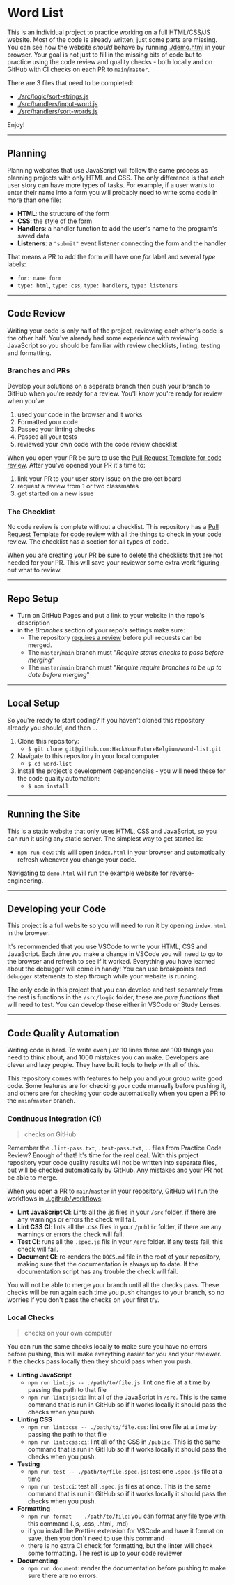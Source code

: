 # Word List

This is an individual project to practice working on a full HTML/CSS/JS website. Most of the code is already written, just some parts are missing. You can see how the website _should_ behave by running [./demo.html](./demo.html) in your browser. Your goal is not just to fill in the missing bits of code but to practice using the code review and quality checks - both locally and on GitHub with CI checks on each PR to `main`/`master`.

There are 3 files that need to be completed:

- [./src/logic/sort-strings.js](./src/logic/sort-strings.js)
- [./src/handlers/input-word.js](./src/handlers/input-word.js)
- [./src/handlers/sort-words.js](./src/handlers/sort-words.js)

Enjoy!

---

## Planning

Planning websites that use JavaScript will follow the same process as planning projects with only HTML and CSS. The only difference is that each user story can have more types of tasks. For example, if a user wants to enter their name into a form you will probably need to write some code in more than one file:

- **HTML**: the structure of the form
- **CSS**: the style of the form
- **Handlers**: a handler function to add the user's name to the program's saved data
- **Listeners**: a `"submit"` event listener connecting the form and the handler

That means a PR to add the form will have one _for_ label and several _type_ labels:

- `for: name form`
- `type: html`, `type: css`, `type: handlers`, `type: listeners`

---

## Code Review

Writing your code is only half of the project, reviewing each other's code is the other half. You've already had some experience with reviewing JavaScript so you should be familiar with review checklists, linting, testing and formatting.

### Branches and PRs

Develop your solutions on a separate branch then push your branch to GitHub when you're ready for a review. You'll know you're ready for review when you've:

1. used your code in the browser and it works
1. Formatted your code
1. Passed your linting checks
1. Passed all your tests
1. reviewed your own code with the code review checklist

When you open your PR be sure to use the [Pull Request Template for code review](./.github/PULL_REQUEST_TEMPLATE/code-review.md). After you've opened your PR it's time to:

1. link your PR to your user story issue on the project board
2. request a review from 1 or two classmates
3. get started on a new issue

### The Checklist

No code review is complete without a checklist. This repository has a [Pull Request Template for code review](./.github/PULL_REQUEST_TEMPLATE/code-review.md) with all the things to check in your code review. The checklist has a section for all types of code.

When you are creating your PR be sure to delete the checklists that are not needed for your PR. This will save your reviewer some extra work figuring out what to review.

---

## Repo Setup

- Turn on GitHub Pages and put a link to your website in the repo's description
- in the _Branches_ section of your repo's settings make sure:
  - The repository [requires a review](https://github.blog/2018-03-23-require-multiple-reviewers/) before pull requests can be merged.
  - The `master`/`main` branch must "_Require status checks to pass before merging_"
  - The `master`/`main` branch must "_Require require branches to be up to date before merging_"

---

## Local Setup

So you're ready to start coding? If you haven't cloned this repository already you should, and then ...

1. Clone this repository:
   - `$ git clone git@github.com:HackYourFutureBelgium/word-list.git`
2. Navigate to this repository in your local computer
   - `$ cd word-list`
3. Install the project's development dependencies - you will need these for the code quality automation:
   - `$ npm install`

---

## Running the Site

This is a static website that only uses HTML, CSS and JavaScript, so you can run it using any static server.  The simplest way to get started is:

- `npm run dev`: this will open `index.html` in your browser and automatically refresh whenever you change your code.

Navigating to `demo.html` will run the example website for reverse-engineering.

---

## Developing your Code

This project is a full website so you will need to run it by opening `index.html` in the browser.

It's recommended that you use VSCode to write your HTML, CSS and JavaScript. Each time you make a change in VSCode you will need to go to the browser and refresh to see if it worked. Everything you have learned about the debugger will come in handy! You can use breakpoints and `debugger` statements to step through while your website is running.

The only code in this project that you can develop and test separately from the rest is functions in the `/src/logic` folder, these are _pure functions_ that will need to test. You can develop these either in VSCode or Study Lenses.

---

## Code Quality Automation

Writing code is hard. To write even just 10 lines there are 100 things you need to think about, and 1000 mistakes you can make. Developers are clever and lazy people. They have built tools to help with all of this.

This repository comes with features to help you and your group write good code. Some features are for checking your code manually before pushing it, and others are for checking your code automatically when you open a PR to the `main`/`master` branch.

### Continuous Integration (CI)

> checks on GitHub

Remember the `.lint-pass.txt`, `.test-pass.txt`, ... files from Practice Code Review? Enough of that! It's time for the real deal. With this project repository your code quality results will not be written into separate files, but will be checked automatically by GitHub. Any mistakes and your PR not be able to merge.

When you open a PR to `main`/`master` in your repository, GitHub will run the workflows in [./.github/workflows](./.github/worflows):

- **Lint JavaScript CI**: Lints all the .js files in your `/src` folder, if there are any warnings or errors the check will fail.
- **Lint CSS CI**: lints all the .css files in your `/public` folder, if there are any warnings or errors the check will fail.
- **Test CI**: runs all the `.spec.js` fils in your `/src` folder. If any tests fail, this check will fail.
- **Document CI**: re-renders the `DOCS.md` file in the root of your repository, making sure that the documentation is always up to date. If the documentation script has any trouble the check will fail.

You will not be able to merge your branch until all the checks pass. These checks will be run again each time you push changes to your branch, so no worries if you don't pass the checks on your first try.

### Local Checks

> checks on your own computer

You can run the same checks locally to make sure you have no errors before pushing, this will make everything easier for you and your reviewer. If the checks pass locally then they should pass when you push.

- **Linting JavaScript**
  - `npm run lint:js -- ./path/to/file.js`: lint one file at a time by passing the path to that file
  - `npm run lint:js:ci`: lint all of the JavaScript in `/src`. This is the same command that is run in GitHub so if it works locally it should pass the checks when you push.
- **Linting CSS**
  - `npm run lint:css -- ./path/to/file.css`: lint one file at a time by passing the path to that file
  - `npm run lint:css:ci`: lint all of the CSS in `/public`. This is the same command that is run in GitHub so if it works locally it should pass the checks when you push.
- **Testing**
  - `npm run test -- ./path/to/file.spec.js`: test one `.spec.js` file at a time
  - `npm run test:ci`: test all `.spec.js` files at once. This is the same command that is run in GitHub so if it works locally it should pass the checks when you push.
- **Formatting**
  - `npm run format -- ./path/to/file`: you can format any file type with this command (.js, .css, .html, .md)
  - if you install the Prettier extension for VSCode and have it format on save, then you don't need to use this command
  - there is no extra CI check for formatting, but the linter will check some formatting. The rest is up to your code reviewer
- **Documenting**
  - `npm run document`: render the documentation before pushing to make sure there are no errors.
